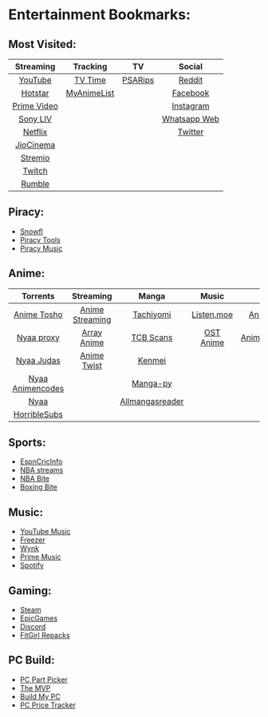 # Entertainment Bookmarks:

## Most Visited:
| Streaming                                  | Tracking                                | TV                         | Social                                    |
| :---:                                      | :---:                                   | :---:                      | :---:                                     |
| [YouTube](https://www.youtube.com/)        | [TV Time](https://www.tvtime.com/en)    | [PSARips](https://psa.wf/) | [Reddit](https://www.reddit.com/)         |
| [Hotstar](https://www.hotstar.com/)        | [MyAnimeList](https://myanimelist.net/) |                            | [Facebook](https://www.facebook.com/)     |
| [Prime Video](https://www.primevideo.com/) |                                         |                            | [Instagram](https://www.instagram.com/)   |
| [Sony LIV](https://www.sonyliv.com/)       |                                         |                            | [Whatsapp Web](https://web.whatsapp.com/) |
| [Netflix](https://www.netflix.com/)        |                                         |                            | [Twitter](https://twitter.com/)           |
| [JioCinema](https://www.jiocinema.com/)    |                                         |                            |                                           |
| [Stremio](https://web.stremio.com/#/)      |                                         |                            |                                           |
| [Twitch](https://www.twitch.tv/)           |                                         |                            |                                           |
| [Rumble](https://rumble.com/)              |                                         |                            |                                           |

## Piracy:
- [Snowfl](https://snowfl.com/)
- [Piracy Tools](https://www.reddit.com/r/piracy/wiki/megathread/tools/)
- [Piracy Music](https://www.reddit.com/r/Piracy/wiki/megathread/music/)

## Anime:
| Torrents                                                  | Streaming                                | Manga                                                | Music                             | DDL                                                                |
| :---:                                                     | :---:                                    | :---:                                                | :---:                             | :---:                                                              |
| [Anime Tosho](https://animetosho.org/search?q=1080p+x265) | [Anime Streaming](https://sanji.to/home) | [Tachiyomi](https://tachiyomi.org/)                  | [Listen.moe](https://listen.moe)  | [Animeraw](https://sites.google.com/view/animerawsmasterlist/home) |
| [Nyaa proxy](https://ny.iss.one/)                         | [Array Anime](https://arrayanime.com)    | [TCB Scans](https://tcbscans.com/mangas/5/one-piece) | [OST Anime](https://ostnime.com/) | [AnimeKaizoku](https://animekaizoku.com/)                          |
| [Nyaa Judas](https://ny.iss.one/user/Judas)               | [Anime Twist](https://twist.moe)         | [Kenmei](https://www.kenmei.co/)                     |                                   |                                                                    |
| [Nyaa Animencodes](https://ny.iss.one/user/animencodes)   |                                          | [Manga-py](https://github.com/manga-py/manga-py)     |                                   |                                                                    |
| [Nyaa](https://nyaa.si/)                                  |                                          | [Allmangasreader](https://www.allmangasreader.com/)  |                                   |                                                                    |
| [HorribleSubs](https://horriblesubs.cc/)                  |                                          |                                                      |                                   |                                                                    |

## Sports:
- [EspnCricInfo](https://www.espncricinfo.com/)
- [NBA streams](https://nbastreams.app/)
- [NBA Bite](https://stream.nbabite.com/)
- [Boxing Bite](https://boxingbite.net/)

## Music:
- [YouTube Music](https://music.youtube.com/)
- [Freezer](https://freezer.life/)
- [Wynk](https://wynk.in/music)
- [Prime Music](https://music.amazon.in/)
- [Spotify](https://www.spotify.com/us/)

## Gaming:
- [Steam](https://store.steampowered.com/)
- [EpicGames](https://www.epicgames.com/store/en-US/)
- [Discord](https://discord.com/)
- [FitGirl Repacks](https://fitgirl-repacks.site/)

## PC Build:
- [PC Part Picker](https://pcpartpicker.com/)
- [The MVP](https://themvp.in/)
- [Build My PC](https://buildmypc.net/)
- [PC Price Tracker](https://pcpricetracker.in/)
